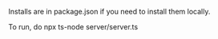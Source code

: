 Installs are in package.json if you need to install them locally. 

To run, do npx ts-node server/server.ts